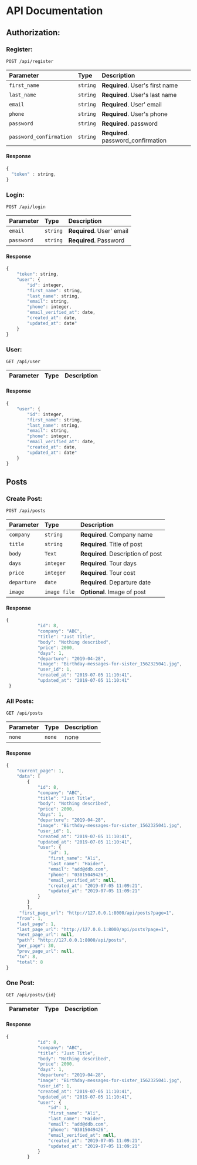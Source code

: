 

# API Documentation



## Authorization:

### Register:

```http
POST /api/register
```

| Parameter | Type | Description |
| :--- | :--- | :--- |
| `first_name` | `string` | **Required**. User's first name |
| `last_name` | `string` | **Required**. User's last name |
| `email` | `string` | **Required**. User' email |
| `phone` | `string` | **Required**. User's phone|
| `password` | `string` | **Required**. password|
| `password_confirmation` | `string` | **Required**. password_confirmation|

#### Response

```javascript
{
  "token" : string,
}
```

### Login:

```http
POST /api/login
```

| Parameter | Type | Description |
| :--- | :--- | :--- |
| `email` | `string` | **Required**. User' email |
| `password` | `string` | **Required**. Password|

#### Response

```javascript
{
    "token": string,
    "user": {
        "id": integer,
        "first_name": string,
        "last_name": string,
        "email": string,
        "phone": integer,
        "email_verified_at": date,
        "created_at": date,
        "updated_at": date"
    }
}
```

### User:

```http
GET /api/user
```

| Parameter | Type | Description |
| :--- | :--- | :--- |


#### Response

```javascript
{
    "user": {
        "id": integer,
        "first_name": string,
        "last_name": string,
        "email": string,
        "phone": integer,
        "email_verified_at": date,
        "created_at": date,
        "updated_at": date"
    }
}
```

## Posts

### Create Post:

```http
POST /api/posts
```

| Parameter | Type | Description |
| :--- | :--- | :--- |
| `company` | `string` | **Required**. Company name |
| `title` | `string` | **Required**. Title of post|
| `body` | `Text` | **Required**. Description of post|
| `days` | `integer` | **Required**. Tour days|
| `price` | `integer` | **Required**. Tour cost|
| `departure` | `date` | **Required**. Departure date|
| `image` | `image file` | **Optional**. Image of post|

#### Response

```javascript
{
            "id": 8,
            "company": "ABC",
            "title": "Just Title",
            "body": "Nothing described",
            "price": 2000,
            "days": 1,
            "departure": "2019-04-28",
            "image": "Birthday-messages-for-sister_1562325041.jpg",
            "user_id": 1,
            "created_at": "2019-07-05 11:10:41",
            "updated_at": "2019-07-05 11:10:41"
 }
```


### All Posts:

```http
GET /api/posts
```

| Parameter | Type | Description |
| :--- | :--- | :--- |
| `none` | `none` | none |

#### Response

```javascript
{
    "current_page": 1,
    "data": [
        {
            "id": 8,
            "company": "ABC",
            "title": "Just Title",
            "body": "Nothing described",
            "price": 2000,
            "days": 1,
            "departure": "2019-04-28",
            "image": "Birthday-messages-for-sister_1562325041.jpg",
            "user_id": 1,
            "created_at": "2019-07-05 11:10:41",
            "updated_at": "2019-07-05 11:10:41",
            "user": {
                "id": 1,
                "first_name": "Ali",
                "last_name": "Haider",
                "email": "add@ddb.com",
                "phone": "03015049426",
                "email_verified_at": null,
                "created_at": "2019-07-05 11:09:21",
                "updated_at": "2019-07-05 11:09:21"
            }
        }
        ],
     "first_page_url": "http://127.0.0.1:8000/api/posts?page=1",
    "from": 1,
    "last_page": 1,
    "last_page_url": "http://127.0.0.1:8000/api/posts?page=1",
    "next_page_url": null,
    "path": "http://127.0.0.1:8000/api/posts",
    "per_page": 30,
    "prev_page_url": null,
    "to": 8,
    "total": 8
}
```

### One Post:

```http
GET /api/posts/{id}
```

| Parameter | Type | Description |
| :--- | :--- | :--- |


#### Response

```javascript
{
            "id": 8,
            "company": "ABC",
            "title": "Just Title",
            "body": "Nothing described",
            "price": 2000,
            "days": 1,
            "departure": "2019-04-28",
            "image": "Birthday-messages-for-sister_1562325041.jpg",
            "user_id": 1,
            "created_at": "2019-07-05 11:10:41",
            "updated_at": "2019-07-05 11:10:41",
            "user": {
                "id": 1,
                "first_name": "Ali",
                "last_name": "Haider",
                "email": "add@ddb.com",
                "phone": "03015049426",
                "email_verified_at": null,
                "created_at": "2019-07-05 11:09:21",
                "updated_at": "2019-07-05 11:09:21"
            }
        }
```
